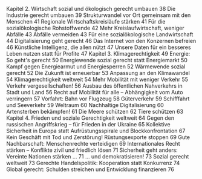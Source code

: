 Kapitel 2. Wirtschaft sozial und ökologisch gerecht umbauen 38 
Die Industrie gerecht umbauen 
39 
Strukturwandel vor Ort gemeinsam mit den Menschen 
41 
Regionale Wirtschaftskreisläufe stärken 
41 
Für die sozialökologische Rohstoffwende 
42 
Mehr Kreislaufwirtschaft, weniger Abfälle 
43 
Abfälle vermeiden 
43 
Für eine sozialökologische Landwirtschaft 
44 
Digitalisierung geht gerecht 
46 
Das Internet von den Konzernen befreien 
46 
Künstliche Intelligenz, die allen nützt 
47 
Unsere Daten für ein besseres Leben nutzen statt für Profite 
47 
Kapitel 3. Klimagerechtigkeit 
49 
Energie: So geht's gerecht 
50 
Energiewende sozial gerecht statt Energiemarkt 
50 
Kampf gegen Energiearmut und Energiesperren 
52 
Wärmewende sozial gerecht 
52 
Die Zukunft ist erneuerbar 
53 
Anpassung an den Klimawandel 
54 
Klimagerechtigkeit weltweit 
54 
Mehr Mobilität mit weniger Verkehr 
55 
Verkehr vergesellschaften! 
56 
Ausbau des öffentlichen Nahverkehrs in Stadt und Land 
56 
Recht auf Mobilität für alle – Abhängigkeit vom Auto verringern 
57 
Vorfahrt: Bahn vor Flugzeug 
58 
Güterverkehr 
59 
Schifffahrt und Seeverkehr 
59 
Weltraum 
60 
Nachhaltige Digitalisierung 
60 
Artensterben bekämpfen! 
61 
Die Meere schützen 
62 
Tiere schützen 
63 
Kapitel 4. Frieden und soziale Gerechtigkeit weltweit 
64 
Gegen den russischen Angriffskrieg – für Frieden in der Ukraine 
65 
Kollektive Sicherheit in Europa statt Aufrüstungsspirale und 
Blockkonfrontation 
67 
Kein Geschäft mit Tod und Zerstörung! Rüstungsexporte stoppen 
69 
Gute Nachbarschaft: Menschenrechte verteidigen 
69 
Internationales Recht stärken – Konflikte zivil und friedlich lösen 
71 
Sicherheit geht anders: Vereinte Nationen stärken … 
71 
… und demokratisieren! 
73 
Sozial gerecht weltweit 
73 
Gerechte Handelspolitik: Kooperation statt Konkurrenz 
74 
Global gerecht: Schulden streichen und Entwicklung finanzieren 
76 
